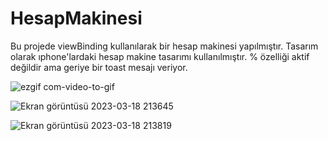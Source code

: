 # HesapMakinesi


Bu projede viewBinding kullanılarak bir hesap makinesi yapılmıştır.
Tasarım olarak ıphone'lardaki hesap makine tasarımı kullanılmıştır.
% özelliği aktif değildir ama geriye bir toast mesajı veriyor.

![ezgif com-video-to-gif](https://user-images.githubusercontent.com/109176905/226132691-3e5617e4-9feb-4e66-8561-b2fc0f19ab82.gif)

![Ekran görüntüsü 2023-03-18 213645](https://user-images.githubusercontent.com/109176905/226129631-ea1dbd33-4135-4eed-9633-f0dbc2a9f9b7.png)

![Ekran görüntüsü 2023-03-18 213819](https://user-images.githubusercontent.com/109176905/226129634-2e3e3248-356d-4d9f-b984-3a0e4f929dd6.png)
